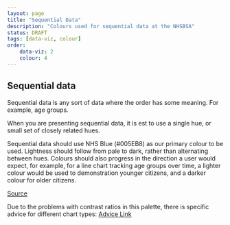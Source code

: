 ```yaml
---
layout: page
title: "Sequential Data"
description: "Colours used for sequential data at the NHSBSA"
status: DRAFT
tags: [data-viz, colour]
order:
    data-viz: 2
    colour: 4
---
```

## Sequential data  
  
Sequential data is any sort of data where the order has some meaning. For example, age groups.  
  
When you are presenting sequential data, it is est to use a single hue, or small set of closely related hues.  
  
Sequential data should use NHS Blue (#005EB8) as our primary colour to be used. Lightness should follow from pale to dark, rather than alternating between hues. Colours should also progress in the direction a user would expect, for example, for a line chart tracking age groups over time, a lighter colour would be used to demonstration younger citizens, and a darker colour for older citizens.  
  
[Source][seq 1]  
  
Due to the problems with contrast ratios in this palette, there is specific advice for different chart types: [Advice Link][seq 2]  
  
  
[seq 1]: https://style.ons.gov.uk/data-visualisation/using-colours/using-colour-in-line-charts/
[seq 2]: https://analysisfunction.civilservice.gov.uk/policy-store/data-visualisation-colours-in-charts/#section-6